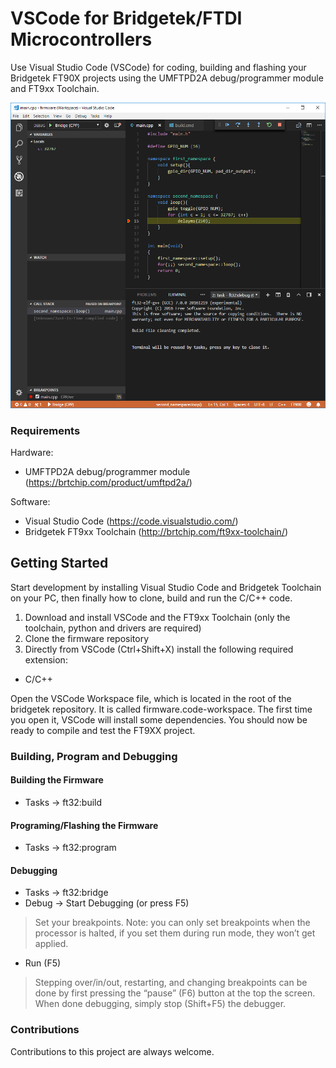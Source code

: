 # VSCode for Bridgetek/FTDI Microcontrollers

Use Visual Studio Code (VSCode) for coding, building and flashing your Bridgetek FT90X projects using the UMFTPD2A debug/programmer module and FT9xx Toolchain.

![Image of Debugging](https://github.com/microcompiler/bridgetek/blob/master/images/vscode-debug.png)

### Requirements
Hardware:
* UMFTPD2A debug/programmer module (https://brtchip.com/product/umftpd2a/)

Software:
* Visual Studio Code (https://code.visualstudio.com/)
* Bridgetek FT9xx Toolchain (http://brtchip.com/ft9xx-toolchain/)

## Getting Started
Start development by installing Visual Studio Code and Bridgetek Toolchain on your PC, then finally how to clone, build and run the C/C++ code.
1. Download and install VSCode and the FT9xx Toolchain (only the toolchain, python and drivers are required)
1. Clone the firmware repository
1. Directly from VSCode (Ctrl+Shift+X) install the following required extension:
  * C/C++

Open the VSCode Workspace file, which is located in the root of the bridgetek repository. It is called firmware.code-workspace. The first time you open it, VSCode will install some dependencies. You should now be ready to compile and test the FT9XX project.

### Building, Program and Debugging
#### Building the Firmware
* Tasks -> ft32:build

#### Programing/Flashing the Firmware
* Tasks -> ft32:program

#### Debugging
* Tasks -> ft32:bridge
* Debug -> Start Debugging (or press F5)
> Set your breakpoints. Note: you can only set breakpoints when the processor is halted, if you set them during run mode, they won’t get applied.
* Run (F5)
> Stepping over/in/out, restarting, and changing breakpoints can be done by first pressing the “pause” (F6) button at the top the screen. When done debugging, simply stop (Shift+F5) the debugger.

### Contributions
Contributions to this project are always welcome.